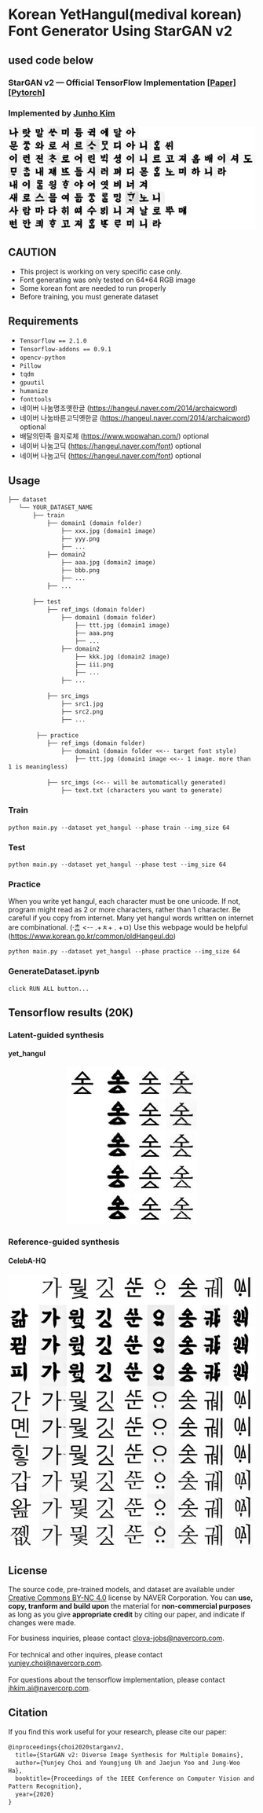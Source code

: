 # Korean YetHangul(medival korean) Font Generator Using StarGAN v2
## used code below
### StarGAN v2 &mdash; Official TensorFlow Implementation [[Paper]](https://arxiv.org/abs/1912.01865) [[Pytorch]](https://github.com/clovaai/stargan-v2)
### Implemented by [Junho Kim](http://bit.ly/jhkim_ai)

<div align="center">
  <img src="./assets/yethangul_teaser.png">
</div>

## CAUTION
* This project is working on very specific case only.
* Font generating was only tested on 64*64 RGB image
* Some korean font are needed to run properly
* Before training, you must generate dataset 

## Requirements
* `Tensorflow == 2.1.0`
* `Tensorflow-addons == 0.9.1`
* `opencv-python`
* `Pillow`
* `tqdm`
* `gpuutil`
* `humanize`
* `fonttools`
* 네이버 나눔명조옛한글 (https://hangeul.naver.com/2014/archaicword)
* 네이버 나눔바른고딕옛한글 (https://hangeul.naver.com/2014/archaicword) optional
* 배달의민족 을지로체 (https://www.woowahan.com/) optional
* 네이버 나눔고딕 (https://hangeul.naver.com/font) optional
* 네이버 나눔고딕 (https://hangeul.naver.com/font) optional

## Usage
```
├── dataset
   └── YOUR_DATASET_NAME
       ├── train
           ├── domain1 (domain folder)
               ├── xxx.jpg (domain1 image)
               ├── yyy.png
               ├── ...
           ├── domain2
               ├── aaa.jpg (domain2 image)
               ├── bbb.png
               ├── ...
           ├── ...
           
       ├── test
           ├── ref_imgs (domain folder)
               ├── domain1 (domain folder)
                   ├── ttt.jpg (domain1 image)
                   ├── aaa.png
                   ├── ...
               ├── domain2
                   ├── kkk.jpg (domain2 image)
                   ├── iii.png
                   ├── ...
               ├── ...
               
           ├── src_imgs
               ├── src1.jpg 
               ├── src2.png
               ├── ...

        ├── practice
           ├── ref_imgs (domain folder)
               ├── domain1 (domain folder <<-- target font style)
                   ├── ttt.jpg (domain1 image <<-- 1 image. more than 1 is meaningless)

           ├── src_imgs (<<-- will be automatically generated)
               ├── text.txt (characters you want to generate)
```

### Train
```
python main.py --dataset yet_hangul --phase train --img_size 64
```

### Test
```
python main.py --dataset yet_hangul --phase test --img_size 64
```
### Practice
When you write yet hangul, each character must be one unicode. If not, program might read as 2 or more characters, rather than 1 character. Be careful if you copy from internet. Many yet hangul words written on internet are combinational. (ᄎᆞᆷ〮 <-- .+ㅊ+ . +ㅁ) Use this webpage would be helpful (https://www.korean.go.kr/common/oldHangeul.do)
```
python main.py --dataset yet_hangul --phase practice --img_size 64
```
### GenerateDataset.ipynb
```
click RUN ALL button...
```

## Tensorflow results (20K)
### Latent-guided synthesis
#### yet_hangul
<div align="center">
  <img src="./assets/yethangul_lat_result.jpg">
</div>

### Reference-guided synthesis
#### CelebA-HQ
<div align="center">
  <img src="./assets/yethangul_ref_result.jpg">
</div>


## License
The source code, pre-trained models, and dataset are available under [Creative Commons BY-NC 4.0](https://github.com/clovaai/stargan-v2/blob/master/LICENSE) license by NAVER Corporation. You can **use, copy, tranform and build upon** the material for **non-commercial purposes** as long as you give **appropriate credit** by citing our paper, and indicate if changes were made. 

For business inquiries, please contact clova-jobs@navercorp.com.<br/>	
For technical and other inquires, please contact yunjey.choi@navercorp.com.<br/>	
For questions about the tensorflow implementation, please contact jhkim.ai@navercorp.com.


## Citation
If you find this work useful for your research, please cite our paper:

```
@inproceedings{choi2020starganv2,
  title={StarGAN v2: Diverse Image Synthesis for Multiple Domains},
  author={Yunjey Choi and Youngjung Uh and Jaejun Yoo and Jung-Woo Ha},
  booktitle={Proceedings of the IEEE Conference on Computer Vision and Pattern Recognition},
  year={2020}
}
```
